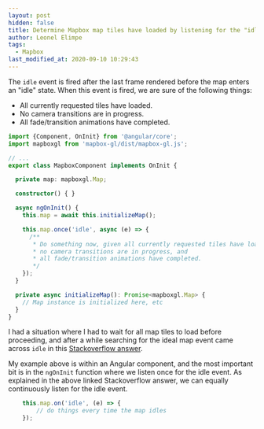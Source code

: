 ```yaml
---
layout: post
hidden: false
title: Determine Mapbox map tiles have loaded by listening for the "idle" event
author: Leonel Elimpe
tags:
  - Mapbox
last_modified_at: 2020-09-10 10:29:43
---
```

The `idle` event is fired after the last frame rendered before the map enters an "idle" state. When this event is fired, we are sure of the following things:

- All currently requested tiles have loaded.
- No camera transitions are in progress.
- All fade/transition animations have completed.

```typescript
import {Component, OnInit} from '@angular/core';
import mapboxgl from 'mapbox-gl/dist/mapbox-gl.js';

// ...
export class MapboxComponent implements OnInit {

  private map: mapboxgl.Map;

  constructor() { }

  async ngOnInit() {
    this.map = await this.initializeMap();

    this.map.once('idle', async (e) => {
      /**
       * Do something now, given all currently requested tiles have loaded,
       * no camera transitions are in progress, and
       * all fade/transition animations have completed.
       */
    });
  }

  private async initializeMap(): Promise<mapboxgl.Map> {
    // Map instance is initialized here, etc
  }
}
```

I had a situation where I had to wait for all map tiles to load before proceeding, and after a while searching for the ideal map event came across `idle` in this [Stackoverflow answer](https://stackoverflow.com/a/54140160/6924437).

My example above is within an Angular component, and the most important bit is in the `ngOnInit` function where we listen once for the idle event. As explained in the above linked Stackoverflow answer, we can equally continuously listen for the idle event.

```javascript
    this.map.on('idle', (e) => {
        // do things every time the map idles
    });
```